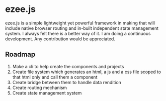 # ezee.js
ezee.js is a simple lightweight yet powerful framework in making that will include native browser routing and in-built independent state management system. I always felt there is a better way of it. I am doing a continuous development. Any contribution would be appreciated.

## Roadmap
1. Make a cli to help create the components and projects
2. Create file system which generates an html, a js and a css file scoped to that html only and call them a component
3. Create bridge between them to handle data rendition
4. Create routing mechanism
5. Create state management system
